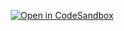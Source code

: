 <p align="center">
  <a href="https://codesandbox.io/p/sandbox/github/mhr0007/todo-list">
    <img src="https://codesandbox.io/static/img/play-codesandbox.svg" alt="Open in CodeSandbox" />
  </a>
</p>
